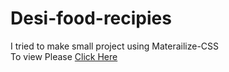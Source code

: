# Desi-food-recipies

I tried to make small project using Materailize-CSS<br>
To view Please <a href="https://cynthia-amanat.github.io/Desi-food-recipies/">Click Here </a>
